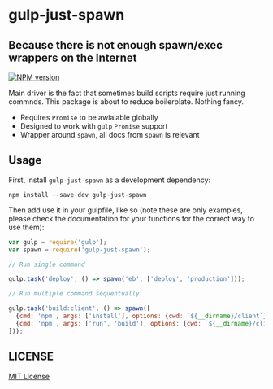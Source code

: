 # gulp-just-spawn

## Because there is not enough spawn/exec wrappers on the Internet

[![NPM version][npm-image]][npm-url]

Main driver is the fact that sometimes build scripts require just running commnds. This package is about to reduce boilerplate. Nothing fancy.

- Requires `Promise` to be awialable globally
- Designed to work with `gulp` `Promise` support
- Wrapper around `spawn`, all docs from `spawn` is relevant

## Usage

First, install `gulp-just-spawn` as a development dependency:

```shell
npm install --save-dev gulp-just-spawn
```
Then add use it in your gulpfile, like so (note these are only examples, please check the documentation for your functions for the correct way to use them):

```js
var gulp = require('gulp');
var spawn = require('gulp-just-spawn');

// Run single command

gulp.task('deploy', () => spawn('eb', ['deploy', 'production']));

// Run multiple command sequentually

gulp.task('build:client', () => spawn([
  {cmd: 'npm', args: ['install'], options: {cwd: `${__dirname}/client`}},
  {cmd: 'npm', args: ['run', 'build'], options: {cwd: `${__dirname}/client`}}  
]));
```
## LICENSE

[MIT License](http://en.wikipedia.org/wiki/MIT_License)


[npm-url]: https://npmjs.org/package/gulp-just-spawn
[npm-image]: https://badge.fury.io/js/gulp-just-spawn.png